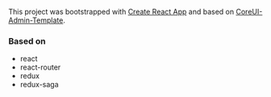 This project was bootstrapped with [Create React App](https://github.com/facebookincubator/create-react-app) and based on [CoreUI-Admin-Template](https://github.com/mrholek/CoreUI-Free-Bootstrap-Admin-Template).

### Based on
- react
- react-router
- redux
- redux-saga
